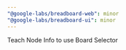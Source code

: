 ```yaml
---
"@google-labs/breadboard-web": minor
"@google-labs/breadboard-ui": minor
---
```


Teach Node Info to use Board Selector
